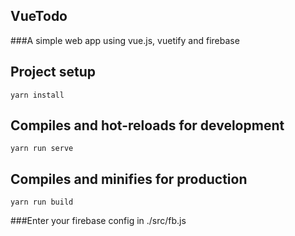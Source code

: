 ## VueTodo
###A simple web app using vue.js, vuetify and firebase

## Project setup
```
yarn install
```

## Compiles and hot-reloads for development
```
yarn run serve
```

## Compiles and minifies for production
```
yarn run build
```

###Enter your firebase config in ./src/fb.js
